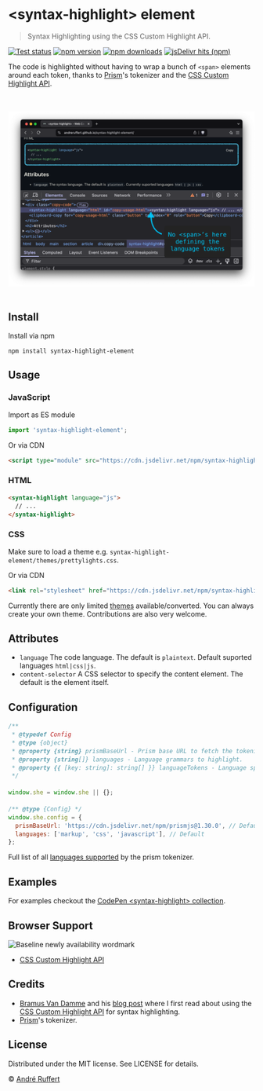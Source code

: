 # &lt;syntax-highlight&gt; element

> Syntax Highlighting using the CSS Custom Highlight API.

[![Test status](https://img.shields.io/github/actions/workflow/status/andreruffert/syntax-highlight-element/test.yml?label=Test&logo=github&color=32A9C3&labelColor=1B3C4A)](https://github.com/andreruffert/syntax-highlight-element/actions/workflows/test.yml)
[![npm version](https://img.shields.io/npm/v/syntax-highlight-element?color=32A9C3&labelColor=1B3C4A)](https://www.npmjs.com/package/syntax-highlight-element)
[![npm downloads](https://img.shields.io/npm/dm/syntax-highlight-element?logo=npm&color=32A9C3&labelColor=1B3C4A)](https://www.npmjs.com/package/syntax-highlight-element)
[![jsDelivr hits (npm)](https://img.shields.io/jsdelivr/npm/hm/syntax-highlight-element?color=32A9C3&labelColor=1B3C4A)](https://www.jsdelivr.com/package/npm/syntax-highlight-element)

The code is highlighted without having to wrap a bunch of `<span>` elements around each token, thanks to [Prism][prism_github]'s tokenizer and the [CSS Custom Highlight API][MDN_CSS_Custom_Highlight_API].

<div align="center">
  <br>
  <br>
  <img src="media/cover.png" alt="Screenshot of the <syntax-highlight> element demo in the browser with DevTools open">
  <br>
  <br>
</div>

## Install

Install via npm

```shell
npm install syntax-highlight-element
```

## Usage

### JavaScript

Import as ES module

```js
import 'syntax-highlight-element';
```

Or via CDN

```html
<script type="module" src="https://cdn.jsdelivr.net/npm/syntax-highlight-element@1/+esm"></script>
```

### HTML

```html
<syntax-highlight language="js">
  // ... 
</syntax-highlight>
```

### CSS

Make sure to load a theme e.g. `syntax-highlight-element/themes/prettylights.css`.

Or via CDN

```html
<link rel="stylesheet" href="https://cdn.jsdelivr.net/npm/syntax-highlight-element@1/dist/themes/prettylights.min.css">
```

Currently there are only limited [themes](https://github.com/andreruffert/syntax-highlight-element/tree/main/src/themes) available/converted. You can always create your own theme. Contributions are also very welcome.

## Attributes

* `language` The code language. The default is `plaintext`. Default suported languages `html|css|js`.
* `content-selector` A CSS selector to specify the content element. The default is the element itself.

## Configuration
```js
/**
 * @typedef Config
 * @type {object}
 * @property {string} prismBaseUrl - Prism base URL to fetch the tokenizer + language data.
 * @property {string[]} languages - Language grammars to highlight.
 * @property {{ [key: string]: string[] }} languageTokens - Language specific token types.
 */

window.she = window.she || {};

/** @type {Config} */
window.she.config = {
  prismBaseUrl: 'https://cdn.jsdelivr.net/npm/prismjs@1.30.0', // Default
  languages: ['markup', 'css', 'javascript'], // Default
};
```

Full list of all [languages supported](https://prismjs.com/#supported-languages) by the prism tokenizer.

## Examples

For examples checkout the [CodePen &lt;syntax-highlight&gt; collection](https://codepen.io/collection/EPYpMJ).

## Browser Support

<picture>
  <source media="(prefers-color-scheme: dark)" srcset="https://web-platform-dx.github.io/web-features/assets/img/baseline-newly-word-dark.svg">
  <img src="https://web-platform-dx.github.io/web-features/assets/img/baseline-newly-word.svg" width="224" height="63" alt="Baseline newly availability wordmark">
</picture>

- [CSS Custom Highlight API][caniuse_mdn-api_highlight]

## Credits

* [Bramus Van Damme][bramus_github] and his [blog post][bramus_blog_post] where I first read about using the [CSS Custom Highlight API][MDN_CSS_Custom_Highlight_API] for syntax highlighting.
* [Prism][prism_github]'s tokenizer.

## License

Distributed under the MIT license. See LICENSE for details. 

© [André Ruffert](https://andreruffert.com)

[prism_github]: https://github.com/PrismJS/prism
[bramus_github]: https://github.com/bramus
[bramus_blog_post]: https://www.bram.us/2024/02/18/custom-highlight-api-for-syntax-highlighting
[MDN_CSS_Custom_Highlight_API]: https://developer.mozilla.org/en-US/docs/Web/API/CSS_Custom_Highlight_API
[caniuse_mdn-api_highlight]: https://caniuse.com/mdn-api_highlight
